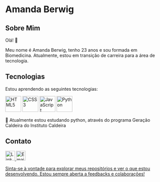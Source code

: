 # Amanda Berwig

## Sobre Mim

Olá! 👋 

Meu nome é Amanda Berwig, tenho 23 anos e sou formada em Biomedicina. Atualmente, estou em transição de carreira para a área de tecnologia. 
## Tecnologias

Estou aprendendo as seguintes tecnologias:

<p align="left">
  <img src="https://upload.wikimedia.org/wikipedia/commons/6/61/HTML5_logo_and_wordmark.svg" alt="HTML5" width="50" height="50">
  <img src="https://upload.wikimedia.org/wikipedia/commons/d/d5/CSS3_logo_and_wordmark.svg" alt="CSS3" width="50" height="50">
  <img src="https://upload.wikimedia.org/wikipedia/commons/6/6a/JavaScript-logo.png" alt="JavaScript" width="50" height="50">
  <img src="https://upload.wikimedia.org/wikipedia/commons/c/c3/Python-logo-notext.svg" alt="Python" width="50" height="50">
</p>

💚 Atualmente estou estudando python, através do programa Geração Caldeira do Instituto Caldeira

## Contato


<p align="left">
  <a href="https://www.linkedin.com/in/amanda_berwig">
    <img src="https://cdn-icons-png.flaticon.com/512/174/174857.png" alt="LinkedIn" width="30" height="30">
  </a>
  
  <a href="mailto:amandaberwig@gmail.com">
    <img src="https://cdn-icons-png.flaticon.com/512/281/281769.png" alt="Email" width="30" height="30">
  </
  
  ---

Sinta-se à vontade para explorar meus repositórios e ver o que estou desenvolvendo. Estou sempre aberta a feedbacks e colaborações!

